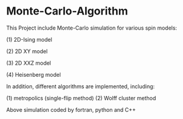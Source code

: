 # Monte-Carlo-Algorithm

This Project include Monte-Carlo simulation for various spin models:

(1) 2D-Ising model 

(2) 2D XY model 

(3) 2D XXZ model 

(4) Heisenberg model

In addition, different algorithms are implemented, including:

(1) metropolics (single-flip method) (2) Wolff cluster method 

Above simulation coded by fortran, python and C++ 
